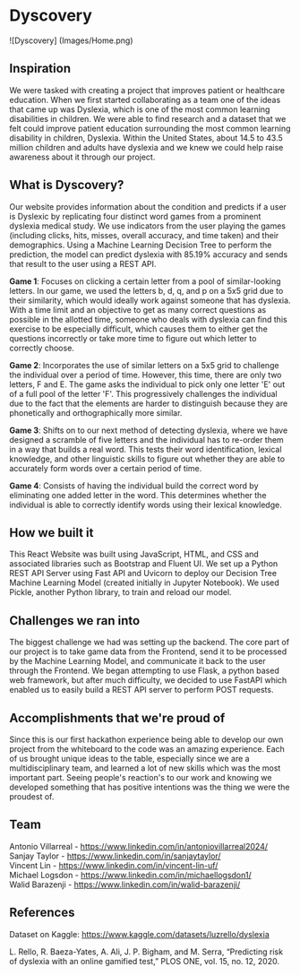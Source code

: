 # Dyscovery

![Dyscovery] (Images/Home.png)

## Inspiration
We were tasked with creating a project that improves patient or healthcare education. When we first started collaborating as a team one of the ideas that came up was Dyslexia, which is one of the most common learning disabilities in children. We were able to find research and a dataset that we felt could improve patient education surrounding the most common learning disability in children, Dyslexia. Within the United States, about 14.5 to 43.5 million children and adults have dyslexia and we knew we could help raise awareness about it through our project.

## What is Dyscovery?
Our website provides information about the condition and predicts if a user is Dyslexic by replicating four distinct word games from a prominent dyslexia medical study. We use indicators from the user playing the games (including clicks, hits, misses, overall accuracy, and time taken) and their demographics. Using a Machine Learning Decision Tree to perform the prediction, the model can predict dyslexia with 85.19% accuracy and sends that result to the user using a REST API.

**Game 1**: Focuses on clicking a certain letter from a pool of similar-looking letters. In our game, we used the letters b, d, q, and p on a 5x5 grid due to their similarity, which would ideally work against someone that has dyslexia. With a time limit and an objective to get as many correct questions as possible in the allotted time, someone who deals with dyslexia can find this exercise to be especially difficult, which causes them to either get the questions incorrectly or take more time to figure out which letter to correctly choose.

**Game 2**: Incorporates the use of similar letters on a 5x5 grid to challenge the individual over a period of time. However, this time, there are only two letters, F and E. The game asks the individual to pick only one letter 'E' out of a full pool of the letter 'F'. This progressively challenges the individual due to the fact that the elements are harder to distinguish because they are phonetically and orthographically more similar.

**Game 3**: Shifts on to our next method of detecting dyslexia, where we have designed a scramble of five letters and the individual has to re-order them in a way that builds a real word. This tests their word identification, lexical knowledge, and other linguistic skills to figure out whether they are able to accurately form words over a certain period of time.

**Game 4**: Consists of having the individual build the correct word by eliminating one added letter in the word. This determines whether the individual is able to correctly identify words using their lexical knowledge.

## How we built it
This React Website was built using JavaScript, HTML, and CSS and associated libraries such as Bootstrap and Fluent UI. We set up a Python REST API Server using Fast API and Uvicorn to deploy our Decision Tree Machine Learning Model (created initially in Jupyter Notebook). We used Pickle, another Python library, to train and reload our model.

## Challenges we ran into
The biggest challenge we had was setting up the backend. The core part of our project is to take game data from the Frontend, send it to be processed by the Machine Learning Model, and communicate it back to the user through the Frontend. We began attempting to use Flask, a python based web framework, but after much difficulty, we decided to use FastAPI which enabled us to easily build a REST API server to perform POST requests.

## Accomplishments that we're proud of
Since this is our first hackathon experience being able to develop our own project from the whiteboard to the code was an amazing experience. Each of us brought unique ideas to the table, especially since we are a multidisciplinary team, and learned a lot of new skills which was the most important part. Seeing people's reaction's to our work and knowing we developed something that has positive intentions was the thing we were the proudest of.

## Team
Antonio Villarreal - https://www.linkedin.com/in/antoniovillarreal2024/  
Sanjay Taylor - https://www.linkedin.com/in/sanjaytaylor/  
Vincent Lin - https://www.linkedin.com/in/vincent-lin-uf/  
Michael Logsdon - https://www.linkedin.com/in/michaellogsdon1/  
Walid Barazenji - https://www.linkedin.com/in/walid-barazenji/ 

## References
Dataset on Kaggle: https://www.kaggle.com/datasets/luzrello/dyslexia

L. Rello, R. Baeza-Yates, A. Ali, J. P. Bigham, and M. Serra, “Predicting risk of dyslexia with an online gamified test,” PLOS ONE, vol. 15, no. 12, 2020. 
